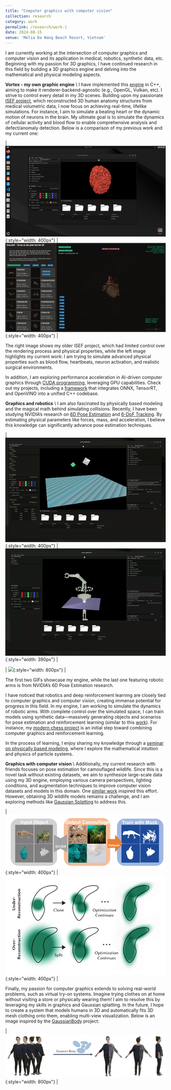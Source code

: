 ```yaml
---
title: "Computer graphics with computer vision"
collection: research
category: work
permalink: /research/work-1
date: 2024-08-15
venue: 'Melia Da Nang Beach Resort, Vietnam'
---
```


I am currently working at the intersection of computer graphics and computer vision and its application in medical, robotics, synthetic data, etc. Beginning with my passion for 3D graphics, I have continued research in this field by building a 3D graphics engine and delving into the mathematical and physical modeling aspects.

**Vortex - my own graphic engine** \\
I have implemented this [engine](https://github.com/kyle-paul/Vortex) in C++, aiming to make it renderer-backend-agnostic (e.g., OpenGL, Vulkan, etc). I strive to control every detail in my 3D scenes. Building upon my passionate [ISEF project](/talks/isef), which reconstructed 3D human anatomy structures from medical volumetric data, I now focus on achieving real-time, lifelike simulations. For instance, I aim to simulate a beating heart or the dynamic motion of neurons in the brain. My ultimate goal is to simulate the dynamics of cellular activity and blood flow to enable comprehensive analysis and defect/anomaly detection. Below is a comparison of my previous work and my current one:

| ![](/assets/images/recent/brain.png){:style="width: 400px"} | ![](/assets/images/recent/cardiac.gif){:style="width: 400px"} |  

The right image shows my older ISEF project, which had limited control over the rendering process and physical properties, while the left image highlights my current work: I am trying to simulate advanced physical properties such as blood flow, heartbeats, neuron activation, and realistic surgical environments.

In addition, I am exploring performance acceleration in AI-driven computer graphics through [CUDA programming](https://github.com/kyle-paul/cusops), leveraging GPU capabilities. Check out my projects, including a [framework](https://github.com/kyle-paul/fast-vision-cpp) that integrates ONNX, TensorRT, and OpenVINO into a unified C++ codebase.

**Graphics and robotics** \\
I am also fascinated by physically based modeling and the magical math behind simulating collisions. Recently, I have been studying NVIDIA’s research on [6D Pose Estimation](https://nvlabs.github.io/FoundationPose/) and [6-DoF Tracking](https://bundlesdf.github.io/). By estimating physical parameters like forces, mass, and acceleration, I believe this knowledge can significantly advance pose estimation techniques.

| ![](/assets/images/recent/physics.gif){:style="width: 400px"} | ![](/assets/images/recent/robot.gif){:style="width: 390px"} |

| ![](/assets/images/recent/arms.gif){:style="width: 800px"} |  

The first two GIFs showcase my engine, while the last one featuring robotic arms is from NVIDIA’s 6D Pose Estimation research.

I have noticed that robotics and deep reinforcement learning are closely tied to computer graphics and computer vision, creating immense potential for progress in this field. In my engine, I am working to simulate the dynamics of robotic arms. With complete control over the simulated space, I can train models using synthetic data—massively generating objects and scenarios for pose estimation and reinforcement learning (similar to this [work](https://arxiv.org/pdf/2309.01324v2)). For instance, my [modern chess project](https://github.com/kyle-paul/modern-chess-3d) is an initial step toward combining computer graphics and reinforcement learning.

In the process of learning, I enjoy sharing my knowledge through a [seminar on physically based modeling](/talks/selab), where I explore the mathematical intuition and physics of particle systems.

**Graphics with computer vision** \\
Additionally, my current research with friends focuses on pose estimation for camouflaged wildlife. Since this is a novel task without existing datasets, we aim to synthesize large-scale data using my 3D engine, employing various camera perspectives, lighting conditions, and augmentation techniques to improve computer vision datasets and models in this domain. One [similar work](https://arxiv.org/pdf/2308.06701) inspired this effort. However, obtaining 3D wildlife models remains a challenge, and I am exploring methods like [Gaussian Splatting](https://arxiv.org/abs/2308.04079) to address this.

| ![](/assets/images/recent/camou.png){:style="width: 400px"} | ![](/assets/images/recent/gaussian.png){:style="width: 400px"} |  

Finally, my passion for computer graphics extends to solving real-world problems, such as virtual try-on systems. Imagine trying clothes on at home without visiting a store or physically wearing them! I aim to resolve this by leveraging my skills in graphics and Gaussian splatting. In the future, I hope to create a system that models humans in 3D and automatically fits 3D mesh clothing onto them, enabling multi-view visualization. Below is an image inspired by the [GaussianBody](https://arxiv.org/pdf/2401.09720) project:

| ![](/assets/images/recent/clothes.png){:style="width: 800px"} |